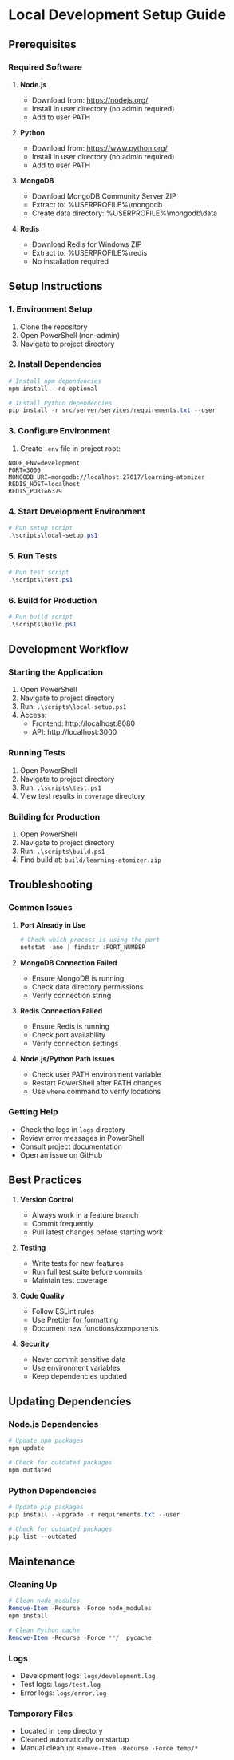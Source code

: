 # Local Development Setup Guide

## Prerequisites

### Required Software
1. **Node.js**
   - Download from: https://nodejs.org/
   - Install in user directory (no admin required)
   - Add to user PATH

2. **Python**
   - Download from: https://www.python.org/
   - Install in user directory (no admin required)
   - Add to user PATH

3. **MongoDB**
   - Download MongoDB Community Server ZIP
   - Extract to: %USERPROFILE%\mongodb
   - Create data directory: %USERPROFILE%\mongodb\data

4. **Redis**
   - Download Redis for Windows ZIP
   - Extract to: %USERPROFILE%\redis
   - No installation required

## Setup Instructions

### 1. Environment Setup
1. Clone the repository
2. Open PowerShell (non-admin)
3. Navigate to project directory

### 2. Install Dependencies
```powershell
# Install npm dependencies
npm install --no-optional

# Install Python dependencies
pip install -r src/server/services/requirements.txt --user
```

### 3. Configure Environment
1. Create `.env` file in project root:
```env
NODE_ENV=development
PORT=3000
MONGODB_URI=mongodb://localhost:27017/learning-atomizer
REDIS_HOST=localhost
REDIS_PORT=6379
```

### 4. Start Development Environment
```powershell
# Run setup script
.\scripts\local-setup.ps1
```

### 5. Run Tests
```powershell
# Run test script
.\scripts\test.ps1
```

### 6. Build for Production
```powershell
# Run build script
.\scripts\build.ps1
```

## Development Workflow

### Starting the Application
1. Open PowerShell
2. Navigate to project directory
3. Run: `.\scripts\local-setup.ps1`
4. Access:
   - Frontend: http://localhost:8080
   - API: http://localhost:3000

### Running Tests
1. Open PowerShell
2. Navigate to project directory
3. Run: `.\scripts\test.ps1`
4. View test results in `coverage` directory

### Building for Production
1. Open PowerShell
2. Navigate to project directory
3. Run: `.\scripts\build.ps1`
4. Find build at: `build/learning-atomizer.zip`

## Troubleshooting

### Common Issues

1. **Port Already in Use**
   ```powershell
   # Check which process is using the port
   netstat -ano | findstr :PORT_NUMBER
   ```

2. **MongoDB Connection Failed**
   - Ensure MongoDB is running
   - Check data directory permissions
   - Verify connection string

3. **Redis Connection Failed**
   - Ensure Redis is running
   - Check port availability
   - Verify connection settings

4. **Node.js/Python Path Issues**
   - Check user PATH environment variable
   - Restart PowerShell after PATH changes
   - Use `where` command to verify locations

### Getting Help
- Check the logs in `logs` directory
- Review error messages in PowerShell
- Consult project documentation
- Open an issue on GitHub

## Best Practices

1. **Version Control**
   - Always work in a feature branch
   - Commit frequently
   - Pull latest changes before starting work

2. **Testing**
   - Write tests for new features
   - Run full test suite before commits
   - Maintain test coverage

3. **Code Quality**
   - Follow ESLint rules
   - Use Prettier for formatting
   - Document new functions/components

4. **Security**
   - Never commit sensitive data
   - Use environment variables
   - Keep dependencies updated

## Updating Dependencies

### Node.js Dependencies
```powershell
# Update npm packages
npm update

# Check for outdated packages
npm outdated
```

### Python Dependencies
```powershell
# Update pip packages
pip install --upgrade -r requirements.txt --user

# Check for outdated packages
pip list --outdated
```

## Maintenance

### Cleaning Up
```powershell
# Clean node_modules
Remove-Item -Recurse -Force node_modules
npm install

# Clean Python cache
Remove-Item -Recurse -Force **/__pycache__
```

### Logs
- Development logs: `logs/development.log`
- Test logs: `logs/test.log`
- Error logs: `logs/error.log`

### Temporary Files
- Located in `temp` directory
- Cleaned automatically on startup
- Manual cleanup: `Remove-Item -Recurse -Force temp/*`
